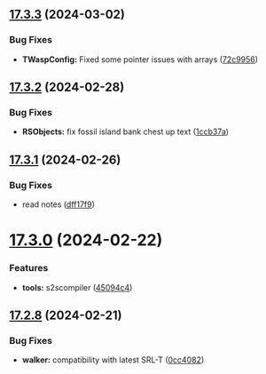 ## [17.3.3](https://github.com/Torwent/WaspLib/compare/v17.3.2...v17.3.3) (2024-03-02)


### Bug Fixes

* **TWaspConfig:** Fixed some pointer issues with arrays ([72c9956](https://github.com/Torwent/WaspLib/commit/72c995614e6c10dd29b65d1173cd4fed7f23550c))



## [17.3.2](https://github.com/Torwent/WaspLib/compare/v17.3.1...v17.3.2) (2024-02-28)


### Bug Fixes

* **RSObjects:** fix fossil island bank chest up text ([1ccb37a](https://github.com/Torwent/WaspLib/commit/1ccb37ab5562b4f26d3033e39e6a51fd4ccb7df4))



## [17.3.1](https://github.com/Torwent/WaspLib/compare/v17.3.0...v17.3.1) (2024-02-26)


### Bug Fixes

* read notes ([dff17f9](https://github.com/Torwent/WaspLib/commit/dff17f963cf665bbddaac30f78e3bfc07afc9016))



# [17.3.0](https://github.com/Torwent/WaspLib/compare/v17.2.8...v17.3.0) (2024-02-22)


### Features

* **tools:** s2scompiler ([45094c4](https://github.com/Torwent/WaspLib/commit/45094c4dc55f2c451f30b534ce4d9c82100d28d1))



## [17.2.8](https://github.com/Torwent/WaspLib/compare/v17.2.7...v17.2.8) (2024-02-21)


### Bug Fixes

* **walker:** compatibility with latest SRL-T ([0cc4082](https://github.com/Torwent/WaspLib/commit/0cc4082e79e9c7b8334532f8b9f1bbb355367f5d))



